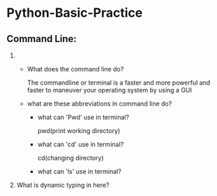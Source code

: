 # Python-Basic-Practice


## Command Line:
1. - What does the command line do?

        The commandline or terminal is a faster and more powerful and faster to maneuver your operating system by using a GUI 

    - what are these abbreviations in command line do?
        - what can 'Pwd' use in terminal?

            pwd(print working directory)

        - what can 'cd' use in terminal?

            cd(changing directory)

        - what can 'ls' use in terminal?
2. What is dynamic typing in here?
